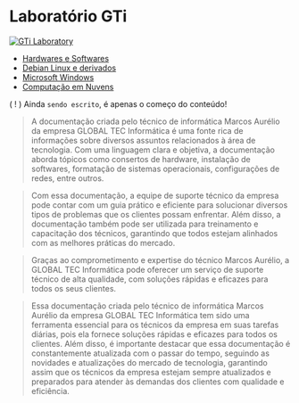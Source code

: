 # Laboratório GTi

[![GTi Laboratory](https://github.com/systemboys/GTi_Laboratory/raw/main/images/consertodecomputador.jpg "GTi Laboratory")](https://github.com/systemboys/GTi_Laboratory/raw/main/images/consertodecomputador.jpg "GTi Laboratory")

- [Hardwares e Softwares](https://github.com/systemboys/GTi_Laboratory/tree/main/Hardwares%20e%20Softwares#hardwares-e-softwares "Hardwares e Softwares")
- [Debian Linux e derivados](https://github.com/systemboys/GTi_Laboratory/tree/main/Debian%20Linux%20e%20derivados#debian-linux-e-derivados "Debian Linux e derivados")
- [Microsoft Windows](https://github.com/systemboys/GTi_Laboratory/tree/main/Microsoft%20Windows#assuntos-windows "Microsoft Windows")
- [Computação em Nuvens](https://github.com/systemboys/GTi_Laboratory/tree/main/Computa%C3%A7%C3%A3o%20em%20Nuvens#laborat%C3%B3rio-gti--computa%C3%A7%C3%A3o-em-nuvens "Computação em Nuvens")

( ! ) Ainda `sendo escrito`, é apenas o começo do conteúdo!

> A documentação criada pelo técnico de informática Marcos Aurélio da empresa GLOBAL TEC Informática é uma fonte rica de informações sobre diversos assuntos relacionados à área de tecnologia. Com uma linguagem clara e objetiva, a documentação aborda tópicos como consertos de hardware, instalação de softwares, formatação de sistemas operacionais, configurações de redes, entre outros.

> Com essa documentação, a equipe de suporte técnico da empresa pode contar com um guia prático e eficiente para solucionar diversos tipos de problemas que os clientes possam enfrentar. Além disso, a documentação também pode ser utilizada para treinamento e capacitação dos técnicos, garantindo que todos estejam alinhados com as melhores práticas do mercado.

> Graças ao comprometimento e expertise do técnico Marcos Aurélio, a GLOBAL TEC Informática pode oferecer um serviço de suporte técnico de alta qualidade, com soluções rápidas e eficazes para todos os seus clientes.

> Essa documentação criada pelo técnico de informática Marcos Aurélio da empresa GLOBAL TEC Informática tem sido uma ferramenta essencial para os técnicos da empresa em suas tarefas diárias, pois ela fornece soluções rápidas e eficazes para todos os clientes. Além disso, é importante destacar que essa documentação é constantemente atualizada com o passar do tempo, seguindo as novidades e atualizações do mercado de tecnologia, garantindo assim que os técnicos da empresa estejam sempre atualizados e preparados para atender às demandas dos clientes com qualidade e eficiência.